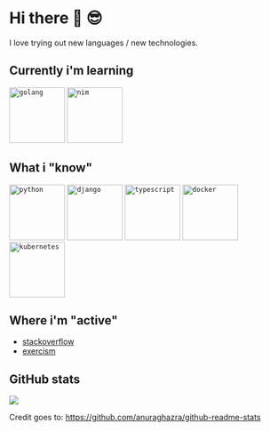 # Hi there 👋  :sunglasses:

I love trying out new languages / new technologies.

## Currently i'm learning

<code><img src="https://developer.asustor.com/uploadIcons/0020_23588_1502035858_icon256.png" alt="golang" height=100></code>
<code><img src="https://encrypted-tbn0.gstatic.com/images?q=tbn:ANd9GcTo9lH8GI51HNmgmVbVUithXiW4mkQ8L27g5vGpa_OGOUrumLys&s" alt="nim" height=100></code>

## What i "know"
<code><img src="https://cdn.iconscout.com/icon/free/png-256/python-20-1175115.png" alt="python" height=100></code>
<code><img src="https://miro.medium.com/max/1200/0*5Cke19b5MtU2WL5i.png" alt="django" height=100></code>
<code><img src="https://d2eip9sf3oo6c2.cloudfront.net/tags/images/000/000/377/square_256/typescriptlang.png" alt="typescript" height=100></code>
<code><img src="https://d1q6f0aelx0por.cloudfront.net/product-logos/644d2f15-c5db-4731-a353-ace6235841fa-registry.png" alt="docker" height=100></code>
<code><img src="https://seeklogo.com/images/K/kubernetes-logo-3A67038EAB-seeklogo.com.png" alt="kubernetes" height=100></code>

## Where i'm "active"
* [stackoverflow](https://stackoverflow.com/users/13168118/bb4l)
* [exercism](https://exercism.io/profiles/bb4L)


## GitHub stats 
<a href="https://github.com/anuraghazra/github-readme-stats">
  <img align="center" src="https://github-readme-stats.vercel.app/api/top-langs/?username=bb4L" />
</a>

Credit goes to: https://github.com/anuraghazra/github-readme-stats

<!--
**bb4L/bb4L** is a ✨ _special_ ✨ repository because its `README.md` (this file) appears on your GitHub profile.

Here are some ideas to get you started:

- 🔭 I’m currently working on ...
- 🌱 I’m currently learning ...
- 👯 I’m looking to collaborate on ...
- 🤔 I’m looking for help with ...
- 💬 Ask me about ...
- 📫 How to reach me: ...
- 😄 Pronouns: ...
- ⚡ Fun fact: ...
-->

